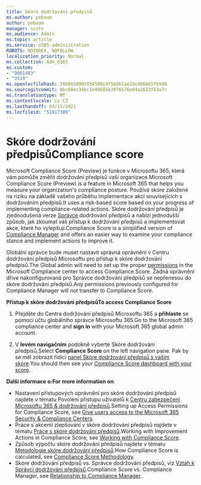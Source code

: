 ```yaml
---
title: Skóre dodržování předpisů
ms.author: pebaum
author: pebaum
manager: scotv
ms.audience: Admin
ms.topic: article
ms.service: o365-administration
ROBOTS: NOINDEX, NOFOLLOW
localization_priority: Normal
ms.collection: Adm_O365
ms.custom:
- "9001483"
- "3519"
ms.openlocfilehash: 78b0658902034560c4f568b1ae2dcd66bb5fb540
ms.sourcegitcommit: 8bc60ec34bc1e40685e3976576e04a2623f63a7c
ms.translationtype: MT
ms.contentlocale: cs-CZ
ms.lasthandoff: 04/15/2021
ms.locfileid: "51817309"
---
```

# <a name="compliance-score"></a><span data-ttu-id="61823-102">Skóre dodržování předpisů</span><span class="sxs-lookup"><span data-stu-id="61823-102">Compliance score</span></span>

<span data-ttu-id="61823-103">Microsoft Compliance Score (Preview) je funkce v Microsoftu 365, která vám pomůže změřit dodržování předpisů vaší organizace.</span><span class="sxs-lookup"><span data-stu-id="61823-103">Microsoft Compliance Score (Preview) is a feature in Microsoft 365 that helps you measure your organization's compliance posture.</span></span> <span data-ttu-id="61823-104">Používá skóre založené na riziku na základě vašeho průběhu implementace akcí souvisejících s dodržováním předpisů.</span><span class="sxs-lookup"><span data-stu-id="61823-104">It uses a risk-based score based on your progress of implementing compliance-related actions.</span></span>   <span data-ttu-id="61823-105">Skóre dodržování předpisů je zjednodušená verze [Správce](https://docs.microsoft.com/microsoft-365/compliance/compliance-manager-overview) dodržování předpisů a nabízí jednodušší způsob, jak zkoumat váš přístup k dodržování předpisů a implementovat akce, které ho vylepšují.</span><span class="sxs-lookup"><span data-stu-id="61823-105">Compliance Score is a simplified version of [Compliance Manager](https://docs.microsoft.com/microsoft-365/compliance/compliance-manager-overview) and offers an easier way to examine your compliance stance and implement actions to improve it.</span></span> 

<span data-ttu-id="61823-106">Globální správce bude muset nastavit [](https://docs.microsoft.com/microsoft-365/security/office-365-security/permissions-in-the-security-and-compliance-center) správná oprávnění v Centru dodržování předpisů Microsoftu pro přístup k skóre dodržování předpisů.</span><span class="sxs-lookup"><span data-stu-id="61823-106">The Global admin will need to set up the proper [permissions](https://docs.microsoft.com/microsoft-365/security/office-365-security/permissions-in-the-security-and-compliance-center) in the Microsoft Compliance center to access Compliance Score.</span></span>  <span data-ttu-id="61823-107">Žádná oprávnění dříve nakonfigurovaná pro Správce dodržování předpisů se nepřenesou do skóre dodržování předpisů.</span><span class="sxs-lookup"><span data-stu-id="61823-107">Any permissions previously configured for Compliance Manager will not transfer to Compliance Score.</span></span>

<span data-ttu-id="61823-108">**Přístup k skóre dodržování předpisů**</span><span class="sxs-lookup"><span data-stu-id="61823-108">**To access Compliance Score**</span></span>

1. <span data-ttu-id="61823-109">Přejděte do Centra dodržování předpisů Microsoftu 365 a **přihlaste** se pomocí účtu globálního správce Microsoftu 365.</span><span class="sxs-lookup"><span data-stu-id="61823-109">Go to the Microsoft 365 compliance center and **sign in** with your Microsoft 365 global admin account.</span></span>

2. <span data-ttu-id="61823-110">V **levém navigačním** podokně vyberte Skóre dodržování předpisů.</span><span class="sxs-lookup"><span data-stu-id="61823-110">Select **Compliance Score** on the left navigation pane.</span></span> <span data-ttu-id="61823-111">Pak by se měl zobrazit řídicí [panel Skóre dodržování předpisů s vaším skóre](https://docs.microsoft.com/microsoft-365/compliance/compliance-score-setup#understand-the-compliance-score-dashboard).</span><span class="sxs-lookup"><span data-stu-id="61823-111">You should then see your [Compliance Score dashboard with your score](https://docs.microsoft.com/microsoft-365/compliance/compliance-score-setup#understand-the-compliance-score-dashboard).</span></span>
 

<span data-ttu-id="61823-112">**Další informace o:**</span><span class="sxs-lookup"><span data-stu-id="61823-112">**For more information on**:</span></span>

- <span data-ttu-id="61823-113">Nastavení přístupových oprávnění pro skóre dodržování předpisů najdete v tématu Povolení přístupu uživatelů k [Centru zabezpečení Microsoftu 365 & dodržování předpisů](https://docs.microsoft.com/microsoft-365/security/office-365-security/grant-access-to-the-security-and-compliance-center).</span><span class="sxs-lookup"><span data-stu-id="61823-113">Setting up Access Permissions for Compliance Score, see [Give users access to the Microsoft 365 Security & Compliance Centers](https://docs.microsoft.com/microsoft-365/security/office-365-security/grant-access-to-the-security-and-compliance-center).</span></span>
- <span data-ttu-id="61823-114">Práce s akcemi zlepšování v skóre dodržování předpisů najdete v tématu  [Práce s skóre dodržování předpisů](https://docs.microsoft.com/microsoft-365/compliance/working-with-compliance-score).</span><span class="sxs-lookup"><span data-stu-id="61823-114">Working with Improvement Actions in Compliance Score, see  [Working with Compliance Score](https://docs.microsoft.com/microsoft-365/compliance/working-with-compliance-score).</span></span>
- <span data-ttu-id="61823-115">Způsob výpočtu skóre dodržování předpisů najdete v tématu [Metodologie skóre dodržování předpisů](https://docs.microsoft.com/microsoft-365/compliance/compliance-score-methodology).</span><span class="sxs-lookup"><span data-stu-id="61823-115">How Compliance Score is calculated, see [Compliance Score Methodology](https://docs.microsoft.com/microsoft-365/compliance/compliance-score-methodology).</span></span>
- <span data-ttu-id="61823-116">Skóre dodržování předpisů vs. Správce dodržování předpisů, viz [Vztah k Správci dodržování předpisů](https://docs.microsoft.com/microsoft-365/compliance/compliance-score#relationship-to-compliance-manager).</span><span class="sxs-lookup"><span data-stu-id="61823-116">Compliance Score vs. Compliance Manager, see [Relationship to Compliance Manager](https://docs.microsoft.com/microsoft-365/compliance/compliance-score#relationship-to-compliance-manager).</span></span>

